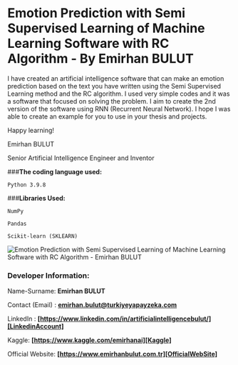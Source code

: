 # **Emotion Prediction with Semi Supervised Learning of Machine Learning Software with RC Algorithm - By Emirhan BULUT**
I have created an artificial intelligence software that can make an emotion prediction based on the text you have written using the Semi Supervised Learning method and the RC algorithm. I used very simple codes and it was a software that focused on solving the problem. I aim to create the 2nd version of the software using RNN (Recurrent Neural Network). I hope I was able to create an example for you to use in your thesis and projects.

Happy learning!

Emirhan BULUT

Senior Artificial Intelligence Engineer and Inventor


###**The coding language used:**

`Python 3.9.8`

###**Libraries Used:**

`NumPy`

`Pandas`

`Scikit-learn (SKLEARN)`

<img class="fit-picture"
     src="https://raw.githubusercontent.com/emirhanai/Emotion-Prediction-with-Semi-Supervised-Learning-of-Machine-Learning-Software-with-RC-Algorithm---By/main/Emotion%20Prediction%20with%20Semi%20Supervised%20Learning%20of%20Machine%20Learning%20Software%20with%20RC%20Algorithm%20-%20By%20Emirhan%20BULUT.png"
     alt="Emotion Prediction with Semi Supervised Learning of Machine Learning Software with RC Algorithm - Emirhan BULUT">
     
### **Developer Information:**

Name-Surname: **Emirhan BULUT**

Contact (Email) : **emirhan.bulut@turkiyeyapayzeka.com**

LinkedIn : **[https://www.linkedin.com/in/artificialintelligencebulut/][LinkedinAccount]**

[LinkedinAccount]: https://www.linkedin.com/in/artificialintelligencebulut/

Kaggle: **[https://www.kaggle.com/emirhanai][Kaggle]**

Official Website: **[https://www.emirhanbulut.com.tr][OfficialWebSite]**

[Kaggle]: https://www.kaggle.com/emirhanai

[OfficialWebSite]: https://www.emirhanbulut.com.tr



